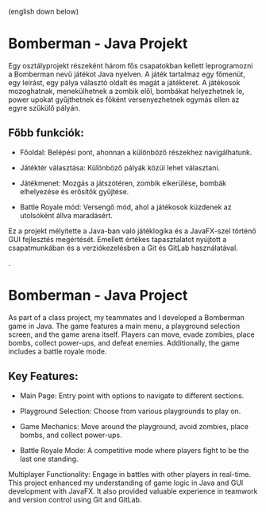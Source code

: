 (english down below)

# Bomberman - Java Projekt

Egy osztályprojekt részeként három fős csapatokban kellett leprogramozni a Bomberman nevű játékot Java nyelven. A játék tartalmaz egy főmenüt, egy leírást, egy pálya választó oldalt és magát a játékteret. A játékosok mozoghatnak, menekülhetnek a zombik elől, bombákat helyezhetnek le, power upokat gyűjthetnek és főként versenyezhetnek egymás ellen az egyre szűkülő pályán. 

## Főbb funkciók:

- Főoldal: Belépési pont, ahonnan a különböző részekhez navigálhatunk.

- Játéktér választása: Különböző pályák közül lehet választani.

- Játékmenet: Mozgás a játszótéren, zombik elkerülése, bombák elhelyezése és erősítők gyűjtése.

- Battle Royale mód: Versengő mód, ahol a játékosok küzdenek az utolsóként állva maradásért.


Ez a projekt mélyítette a Java-ban való játéklogika és a JavaFX-szel történő GUI fejlesztés megértését. Emellett értékes tapasztalatot nyújtott a csapatmunkában és a verziókezelésben a Git és GitLab használatával.

.

# Bomberman - Java Project

As part of a class project, my teammates and I developed a Bomberman game in Java. The game features a main menu, a playground selection screen, and the game arena itself. Players can move, evade zombies, place bombs, collect power-ups, and defeat enemies. Additionally, the game includes a battle royale mode.

 ## Key Features:

- Main Page: Entry point with options to navigate to different sections.

- Playground Selection: Choose from various playgrounds to play on.

- Game Mechanics: Move around the playground, avoid zombies, place bombs, and collect power-ups.

- Battle Royale Mode: A competitive mode where players fight to be the last one standing.

Multiplayer Functionality: Engage in battles with other players in real-time.
This project enhanced my understanding of game logic in Java and GUI development with JavaFX. It also provided valuable experience in teamwork and version control using Git and GitLab.

